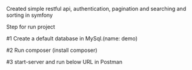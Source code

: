 Created simple restful api, authentication, pagination and searching and sorting in symfony

Step for run project

#1 Create a default database in MySql.(name: demo)

#2 Run composer (install composer)

#3 start-server and run below URL in Postman
